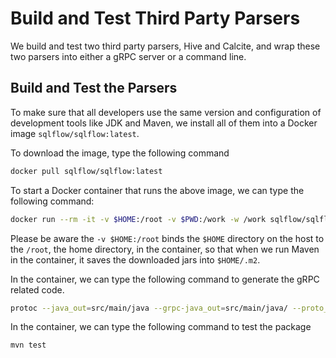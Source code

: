 # Build and Test Third Party Parsers

We build and test two third party parsers, Hive and Calcite, and wrap these two parsers into either a gRPC server or a command line.

## Build and Test the Parsers

To make sure that all developers use the same version and configuration of development tools like JDK and Maven, we install all of them into a Docker image `sqlflow/sqlflow:latest`.

To download the image, type the following command

```bash
docker pull sqlflow/sqlflow:latest
```

To start a Docker container that runs the above image, we can type the following command:

```bash
docker run --rm -it -v $HOME:/root -v $PWD:/work -w /work sqlflow/sqlflow:latest bash
```

Please be aware the `-v $HOME:/root` binds the `$HOME` directory on the host to the `/root`, the home directory, in the container, so that when we run Maven in the container, it saves the downloaded jars into `$HOME/.m2`.

In the container, we can type the following command to generate the gRPC related code.

```bash
protoc --java_out=src/main/java --grpc-java_out=src/main/java/ --proto_path=src/main/proto/ src/main/proto/parser.proto
``` 

In the container, we can type the following command to test the package

```bash
mvn test
```
